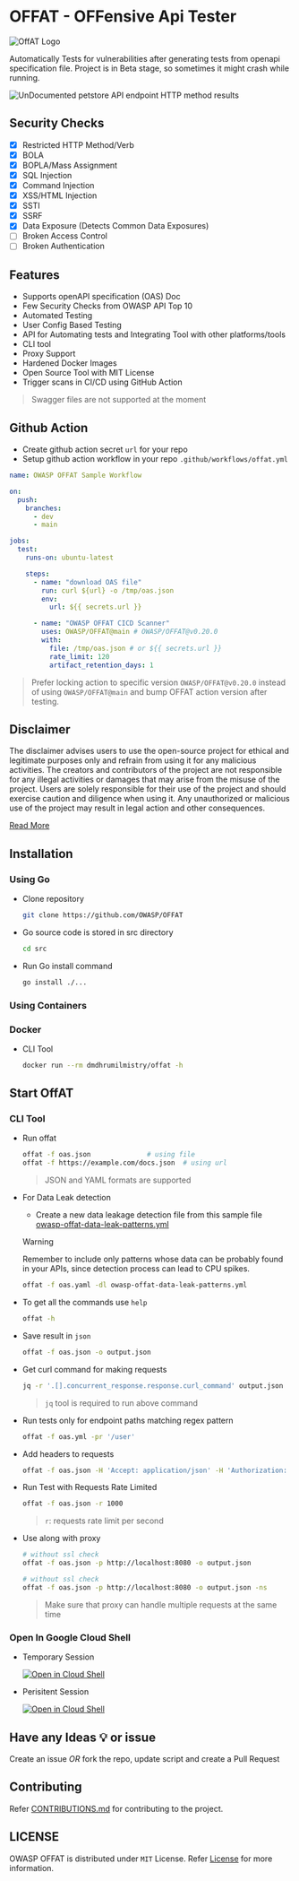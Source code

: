 # OFFAT - OFFensive Api Tester

![OffAT Logo](/assets/images/logos/offat-3.png)

Automatically Tests for vulnerabilities after generating tests from openapi specification file. Project is in Beta stage, so sometimes it might crash while running.

![UnDocumented petstore API endpoint HTTP method results](/assets/images/tests/offat-v0.5.0.png)

## Security Checks

- [x] Restricted HTTP Method/Verb
- [x] BOLA
- [x] BOPLA/Mass Assignment
- [x] SQL Injection
- [x] Command Injection
- [x] XSS/HTML Injection
- [x] SSTI
- [x] SSRF
- [x] Data Exposure (Detects Common Data Exposures)
- [ ] Broken Access Control
- [ ] Broken Authentication

## Features

- Supports openAPI specification (OAS) Doc
- Few Security Checks from OWASP API Top 10
- Automated Testing
- User Config Based Testing
- API for Automating tests and Integrating Tool with other platforms/tools
- CLI tool
- Proxy Support
- Hardened Docker Images
- Open Source Tool with MIT License
- Trigger scans in CI/CD using GitHub Action

> Swagger files are not supported at the moment

## Github Action

- Create github action secret `url` for your repo
- Setup github action workflow in your repo `.github/workflows/offat.yml`

```yml
name: OWASP OFFAT Sample Workflow

on:
  push:
    branches:
      - dev
      - main

jobs:
  test:
    runs-on: ubuntu-latest

    steps:
      - name: "download OAS file"
        run: curl ${url} -o /tmp/oas.json
        env:
          url: ${{ secrets.url }}

      - name: "OWASP OFFAT CICD Scanner"
        uses: OWASP/OFFAT@main # OWASP/OFFAT@v0.20.0
        with:
          file: /tmp/oas.json # or ${{ secrets.url }}
          rate_limit: 120
          artifact_retention_days: 1
```

> Prefer locking action to specific version `OWASP/OFFAT@v0.20.0` instead of using `OWASP/OFFAT@main` and bump OFFAT action version after testing.

## Disclaimer

The disclaimer advises users to use the open-source project for ethical and legitimate purposes only and refrain from using it for any malicious activities. The creators and contributors of the project are not responsible for any illegal activities or damages that may arise from the misuse of the project. Users are solely responsible for their use of the project and should exercise caution and diligence when using it. Any unauthorized or malicious use of the project may result in legal action and other consequences.

[Read More](./DISCLAIMER.md)

## Installation

### Using Go

- Clone repository

    ```bash
    git clone https://github.com/OWASP/OFFAT
    ```

- Go source code is stored in src directory

    ```bash
    cd src
    ```

- Run Go install command

    ```bash
    go install ./...
    ```

### Using Containers

### Docker

- CLI Tool

  ```bash
  docker run --rm dmdhrumilmistry/offat -h
  ```

## Start OffAT

### CLI Tool

- Run offat

  ```bash
  offat -f oas.json              # using file
  offat -f https://example.com/docs.json  # using url
  ```

  > JSON and YAML formats are supported

- For Data Leak detection

  - Create a new data leakage detection file from this sample file [owasp-offat-data-leak-patterns.yml](https://gist.github.com/dmdhrumilmistry/cd43ac90fa28f3c6d9c1b87c56586103)

  > [!WARNING]
  > Remember to include only patterns whose data can be probably found in your APIs, 
  > since detection process can lead to CPU spikes.
  
  ```bash
  offat -f oas.yaml -dl owasp-offat-data-leak-patterns.yml
  ```

- To get all the commands use `help`

  ```bash
  offat -h
  ```

- Save result in `json`

  ```bash
  offat -f oas.json -o output.json
  ```

- Get curl command for making requests

  ```bash
  jq -r '.[].concurrent_response.response.curl_command' output.json
  ```
  > `jq` tool is required to run above command

- Run tests only for endpoint paths matching regex pattern

  ```bash
  offat -f oas.yml -pr '/user'
  ```

- Add headers to requests

  ```bash
  offat -f oas.json -H 'Accept: application/json' -H 'Authorization: Bearer YourJWTToken'
  ```

- Run Test with Requests Rate Limited

  ```bash
  offat -f oas.json -r 1000
  ```

  > `r`: requests rate limit per second

- Use along with proxy

  ```bash
  # without ssl check
  offat -f oas.json -p http://localhost:8080 -o output.json

  # without ssl check
  offat -f oas.json -p http://localhost:8080 -o output.json -ns
  ```

  > Make sure that proxy can handle multiple requests at the same time

<!-- - Use user provided inputs for generating tests

  ```bash
  offat -f oas.json -tdc test_data_config.yaml
  ```

  `test_data_config.yaml`

  ```yaml
  actors:
    - actor1:
      request_headers:
        - name: Authorization
          value: Bearer [Token1]
        - name: User-Agent
          value: offat-actor1

      query:
        - name: id
          value: 145
          type: int
        - name: country
          value: uk
          type: str
        - name: city
          value: london
          type: str

      body:
        - name: name
          value: actorone
          type: str
        - name: email
          value: actorone@example.com
          type: str
        - name: phone
          value: +11233211230
          type: str

      unauthorized_endpoints: # For broken access control
        - "/store/order/.*"

    - actor2:
        request_headers:
          - name: Authorization
            value: Bearer [Token2]
          - name: User-Agent
            value: offat-actor2

        query:
          - name: id
            value: 199
            type: int
          - name: country
            value: uk
            type: str
          - name: city
            value: leeds
            type: str

        body:
          - name: name
            value: actortwo
            type: str
          - name: email
            value: actortwo@example.com
            type: str
          - name: phone
            value: +41912312311
            type: str
  ``` -->

### Open In Google Cloud Shell

- Temporary Session

  [![Open in Cloud Shell](https://gstatic.com/cloudssh/images/open-btn.svg)](https://shell.cloud.google.com/cloudshell/editor?cloudshell_git_repo=https://github.com/OWASP/OFFAT.git&ephemeral=true&show=terminal&cloudshell_print=./DISCLAIMER.md)

- Perisitent Session

  [![Open in Cloud Shell](https://gstatic.com/cloudssh/images/open-btn.svg)](https://shell.cloud.google.com/cloudshell/editor?cloudshell_git_repo=https://github.com/OWASP/OFFAT.git&ephemeral=false&show=terminal&cloudshell_print=./DISCLAIMER.md)

## Have any Ideas 💡 or issue

Create an issue *OR* fork the repo, update script and create a Pull Request

## Contributing

Refer [CONTRIBUTIONS.md](/CONTRIBUTING.md) for contributing to the project.

## LICENSE

OWASP OFFAT is distributed under `MIT` License. Refer [License](/LICENSE.md) for more information.

